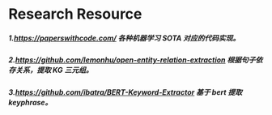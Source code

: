 # Research Resource


##### 1.<https://paperswithcode.com/> 各种机器学习 SOTA 对应的代码实现。
##### 2.<https://github.com/lemonhu/open-entity-relation-extraction> 根据句子依存关系，提取 KG 三元组。
##### 3.<https://github.com/ibatra/BERT-Keyword-Extractor> 基于 bert 提取 keyphrase。


